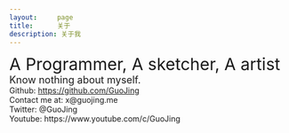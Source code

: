 ```yaml
---
layout:     page
title:      关于
description: 关于我
---
```

<div class="about">
<span style="font-size: 30px">A Programmer, A sketcher, A artist</span><br/>
<span style="font-size: 18px">Know nothing about myself.</span><br/>
Github: <a href="https://github.com/GuoJing">https://github.com/GuoJing</a><br/>
Contact me at: x@guojing.me<br/>
Twitter: @GuoJing<br/>
Youtube: https://www.youtube.com/c/GuoJing
</div>
